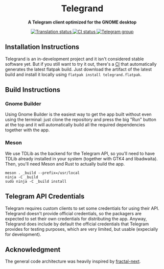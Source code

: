 <h1 align="center">
  Telegrand
</h1>

<p align="center"><strong>A Telegram client optimized for the GNOME desktop</strong></p>

<p align="center">
  <a href="https://hosted.weblate.org/engage/telegrand/">
    <img src="https://hosted.weblate.org/widgets/telegrand/-/telegrand/svg-badge.svg" alt="Translation status" />
  </a>
  <a href="https://github.com/melix99/telegrand/actions/workflows/ci.yml">
    <img src="https://github.com/melix99/telegrand/actions/workflows/ci.yml/badge.svg" alt="CI status"/>
  </a>
  <a href="https://t.me/telegrandchat">
    <img src="https://img.shields.io/static/v1?label=Chat&message=@telegrandchat&color=blue&logo=telegram" alt="Telegram group">
  </a>
</p>

<!--
<p align="center">
  <img src="data/resources/screenshots/screenshot1.png" alt="Preview"/>
</p>
-->

## Installation Instructions

Telegrand is an in-development project and it isn't considered stable software yet. But if you still want to try it out, there's a [CI](https://github.com/melix99/telegrand/actions?query=branch%3Amain) that automatically generates the latest flatpak build. Just download the artifact of the latest build and install it locally using `flatpak install telegrand.flatpak`.

## Build Instructions

### Gnome Builder

Using Gnome Builder is the easiest way to get the app built without even using the terminal: just clone the repository and press the big "Run" button at the top and it will automatically build all the required dependencies together with the app.

### Meson

We use TDLib as the backend for the Telegram API, so you'll need to have TDLib already installed in your system (together with GTK4 and libadwaita). Then, you'll need Meson and Rust to actually build the app.

```shell
meson . _build --prefix=/usr/local
ninja -C _build
sudo ninja -C _build install
```

## Telegram API Credentials

Telegram requires custom clients to set some credentials for using their API. Telegrand doesn't provide official credentials, so the packagers are expected to set their own credentials for distributing the app. Anyway, Telegrand does include by default the official credentials that Telegram provides for testing purposes, which are very limited, but usable (expecially for development).

## Acknowledgment

The general code architecture was heavily inspired by [fractal-next](https://gitlab.gnome.org/GNOME/fractal/-/tree/fractal-next).
